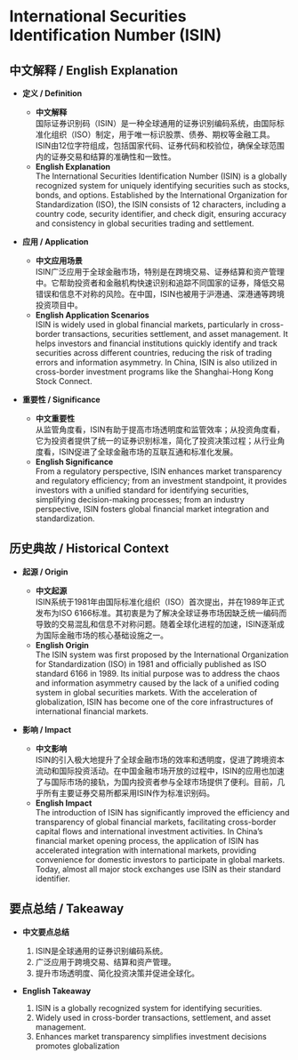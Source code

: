# International Securities Identification Number (ISIN)

## 中文解释 / English Explanation

* **定义 / Definition**  
  - **中文解释**  
    国际证券识别码（ISIN）是一种全球通用的证券识别编码系统，由国际标准化组织（ISO）制定，用于唯一标识股票、债券、期权等金融工具。ISIN由12位字符组成，包括国家代码、证券代码和校验位，确保全球范围内的证券交易和结算的准确性和一致性。  
  - **English Explanation**  
    The International Securities Identification Number (ISIN) is a globally recognized system for uniquely identifying securities such as stocks, bonds, and options. Established by the International Organization for Standardization (ISO), the ISIN consists of 12 characters, including a country code, security identifier, and check digit, ensuring accuracy and consistency in global securities trading and settlement.

* **应用 / Application**  
  - **中文应用场景**  
    ISIN广泛应用于全球金融市场，特别是在跨境交易、证券结算和资产管理中。它帮助投资者和金融机构快速识别和追踪不同国家的证券，降低交易错误和信息不对称的风险。在中国，ISIN也被用于沪港通、深港通等跨境投资项目中。  
  - **English Application Scenarios**  
    ISIN is widely used in global financial markets, particularly in cross-border transactions, securities settlement, and asset management. It helps investors and financial institutions quickly identify and track securities across different countries, reducing the risk of trading errors and information asymmetry. In China, ISIN is also utilized in cross-border investment programs like the Shanghai-Hong Kong Stock Connect.

* **重要性 / Significance**  
  - **中文重要性**  
    从监管角度看，ISIN有助于提高市场透明度和监管效率；从投资角度看，它为投资者提供了统一的证券识别标准，简化了投资决策过程；从行业角度看，ISIN促进了全球金融市场的互联互通和标准化发展。  
  - **English Significance**  
    From a regulatory perspective, ISIN enhances market transparency and regulatory efficiency; from an investment standpoint, it provides investors with a unified standard for identifying securities, simplifying decision-making processes; from an industry perspective, ISIN fosters global financial market integration and standardization.

## 历史典故 / Historical Context

* **起源 / Origin**  
  - **中文起源**  
    ISIN系统于1981年由国际标准化组织（ISO）首次提出，并在1989年正式发布为ISO 6166标准。其初衷是为了解决全球证券市场因缺乏统一编码而导致的交易混乱和信息不对称问题。随着全球化进程的加速，ISIN逐渐成为国际金融市场的核心基础设施之一。  
  - **English Origin**  
    The ISIN system was first proposed by the International Organization for Standardization (ISO) in 1981 and officially published as ISO standard 6166 in 1989. Its initial purpose was to address the chaos and information asymmetry caused by the lack of a unified coding system in global securities markets. With the acceleration of globalization, ISIN has become one of the core infrastructures of international financial markets.

* **影响 / Impact**  
  - **中文影响**  
    ISIN的引入极大地提升了全球金融市场的效率和透明度，促进了跨境资本流动和国际投资活动。在中国金融市场开放的过程中，ISIN的应用也加速了与国际市场的接轨，为国内投资者参与全球市场提供了便利。目前，几乎所有主要证券交易所都采用ISIN作为标准识别码。  
  - **English Impact**  
    The introduction of ISIN has significantly improved the efficiency and transparency of global financial markets, facilitating cross-border capital flows and international investment activities. In China’s financial market opening process, the application of ISIN has accelerated integration with international markets, providing convenience for domestic investors to participate in global markets. Today, almost all major stock exchanges use ISIN as their standard identifier.

## 要点总结 / Takeaway

* **中文要点总结**
  1. ISIN是全球通用的证券识别编码系统。
  2. 广泛应用于跨境交易、结算和资产管理。
  3. 提升市场透明度、简化投资决策并促进全球化。

* **English Takeaway**
  1. ISIN is a globally recognized system for identifying securities.
  2. Widely used in cross-border transactions, settlement, and asset management.
  3. Enhances market transparency simplifies investment decisions promotes globalization